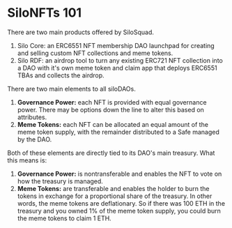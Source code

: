 # SiloNFTs 101

There are two main products offered by SiloSquad.

1. Silo Core: an ERC6551 NFT membership DAO launchpad for creating and selling custom NFT collections and meme tokens.
2. Silo RDF: an airdrop tool to turn any existing ERC721 NFT collection into a DAO with it's own meme token and claim app that deploys ERC6551 TBAs and collects the airdrop.

There are two main elements to all siloDAOs.

1. **Governance Power:** each NFT is provided with equal governance power. There may be options down the line to alter this based on attributes.
2. **Meme Tokens:** each NFT can be allocated an equal amount of the meme token supply, with the remainder distributed to a Safe managed by the DAO.

Both of these elements are directly tied to its DAO's main treasury. What this means is:

1. **Governance Power:** is nontransferable and enables the NFT to vote on how the treasury is managed.
2. **Meme Tokens:** are transferable and enables the holder to burn the tokens in exchange for a proportional share of the treasury. In other words, the meme tokens are deflationary. So if there was 100 ETH in the treasury and you owned 1% of the meme token supply, you could burn the meme tokens to claim 1 ETH.
